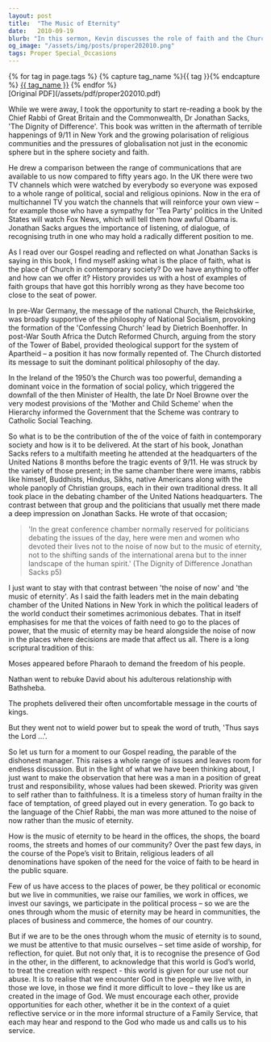 ```yaml
---
layout: post
title:  "The Music of Eternity"
date:   2010-09-19
blurb: "In this sermon, Kevin discusses the role of faith and the Church in contemporary society, drawing on the writings of Chief Rabbi Dr Jonathan Sacks. He explores the dangers of faith groups becoming too close to power, citing historical examples, and emphasizes the importance of faith voices being heard in places of power. The sermon concludes with a call for individuals to be attentive to 'the music of eternity' in their daily lives."
og_image: "/assets/img/posts/proper202010.png"
tags: Proper Special_Occasions
---    
```

<div class="tag-pills">
  {% for tag in page.tags %}
    {% capture tag_name %}{{ tag }}{% endcapture %}
    <a href="{{ site.baseurl }}/tag/{{ tag_name }}" class="tag-pill">{{ tag_name }}</a>
  {% endfor %}
</div>
[Original PDF](/assets/pdf/proper202010.pdf)

While we were away, I took the opportunity to start re-reading a book by the Chief Rabbi of Great Britain and the Commonwealth, Dr Jonathan Sacks, 'The Dignity of Difference'. This book was written in the aftermath of terrible happenings of 9/11 in New York and the growing polarisation of religious communities and the pressures of globalisation not just in the economic sphere but in the sphere society and faith.

He drew a comparison between the range of communications that are available to us now compared to fifty years ago. In the UK there were two TV channels which were watched by everybody so everyone was exposed to a whole range of political, social and religious opinions. Now in the era of multichannel TV you watch the channels that will reinforce your own view – for example those who have a sympathy for 'Tea Party' politics in the United States will watch Fox News, which will tell them how awful Obama is. Jonathan Sacks argues the importance of listening, of dialogue, of recognising truth in one who may hold a radically different position to me.

As I read over our Gospel reading and reflected on what Jonathan Sacks is saying in this book, I find myself asking what is the place of faith, what is the place of Church in contemporary society? Do we have anything to offer and how can we offer it? History provides us with a host of examples of faith groups that have got this horribly wrong as they have become too close to the seat of power.

In pre-War Germany, the message of the national Church, the Reichskirke, was broadly supportive of the philosophy of National Socialism, provoking the formation of the 'Confessing Church' lead by Dietrich Boenhoffer. In post-War South Africa the Dutch Reformed Church, arguing from the story of the Tower of Babel, provided theological support for the system of Apartheid – a position it has now formally repented of. The Church distorted its message to suit the dominant political philosophy of the day.

In the Ireland of the 1950’s the Church was too powerful, demanding a dominant voice in the formation of social policy, which triggered the downfall of the then Minister of Health, the late Dr Noel Browne over the very modest provisions of the 'Mother and Child Scheme' when the Hierarchy informed the Government that the Scheme was contrary to Catholic Social Teaching.

So what is to be the contribution of the of the voice of faith in contemporary society and how is it to be delivered. At the start of his book, Jonathan Sacks refers to a multifaith meeting he attended at the headquarters of the United Nations 8 months before the tragic events of 9/11. He was struck by the variety of those present; in the same chamber there were imams, rabbis like himself, Buddhists, Hindus, Sikhs, native Americans along with the whole panoply of Christian groups, each in their own traditional dress. It all took place in the debating chamber of the United Nations headquarters. The contrast between that group and the politicians that usually met there made a deep impression on Jonathan Sacks. He wrote of that occasion;

>'In the great conference chamber normally reserved for politicians debating the issues of the day, here were men and women who devoted their lives not to the noise of now but to the music of eternity, not to the shifting sands of the international arena but to the inner landscape of the human spirit.' (The Dignity of Difference Jonathan Sacks p5)

I just want to stay with that contrast between 'the noise of now' and 'the music of eternity'. As I said the faith leaders met in the main debating chamber of the United Nations in New York in which the political leaders of the world conduct their sometimes acrimonious debates. That in itself emphasises for me that the voices of faith need to go to the places of power, that the music of eternity may be heard alongside the noise of now in the places where decisions are made that affect us all. There is a long scriptural tradition of this:

Moses appeared before Pharaoh to demand the freedom of his people.

Nathan went to rebuke David about his adulterous relationship with Bathsheba.

The prophets delivered their often uncomfortable message in the courts of kings.

But they went not to wield power but to speak the word of truth, 'Thus says the Lord …'.

So let us turn for a moment to our Gospel reading, the parable of the dishonest manager. This raises a whole range of issues and leaves room for endless discussion. But in the light of what we have been thinking about, I just want to make the observation that here was a man in a position of great trust and responsibility, whose values had been skewed. Priority was given to self rather than to faithfulness. It is a timeless story of human frailty in the face of temptation, of greed played out in every generation. To go back to the language of the Chief Rabbi, the man was more attuned to the noise of now rather than the music of eternity.

How is the music of eternity to be heard in the offices, the shops, the board rooms, the streets and homes of our community? Over the past few days, in the course of the Pope’s visit to Britain, religious leaders of all denominations have spoken of the need for the voice of faith to be heard in the public square.

Few of us have access to the places of power, be they political or economic but we live in communities, we raise our families, we work in offices, we invest our savings, we participate in the political process – so we are the ones through whom the music of eternity may be heard in communities, the places of business and commerce, the homes of our country.

But if we are to be the ones through whom the music of eternity is to sound, we must be attentive to that music ourselves – set time aside of worship, for reflection, for quiet. But not only that, it is to recognise the presence of God in the other, in the different, to acknowledge that this world is God’s world, to treat the creation with respect - this world is given for our use not our abuse. It is to realise that we encounter God in the people we live with, in those we love, in those we find it more difficult to love – they like us are created in the image of God. We must encourage each other, provide opportunities for each other, whether it be in the context of a quiet reflective service or in the more informal structure of a Family Service, that each may hear and respond to the God who made us and calls us to his service.
